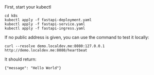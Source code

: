 First, start your kubectl

```
cd k8s
kubectl apply -f fastapi-deployment.yaml
kubectl apply -f fastapi-service.yaml
kubectl apply -f fastapi-ingress.yaml
```

If no public address is given, you can use the command to test it locally:

```
curl --resolve demo.localdev.me:8080:127.0.0.1 http://demo.localdev.me:8080/heartbeat
```

It should return:

```
{"message": "Hello World"}
```